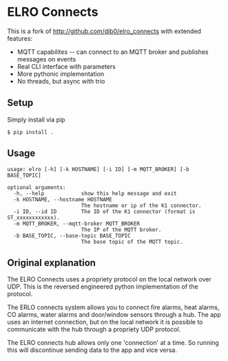 # ELRO Connects
This is a fork of http://github.com/dib0/elro_connects with extended features:

* MQTT capabilites -- can connect to an MQTT broker and publishes messages on events
* Real CLI interface with parameters
* More pythonic implementation
* No threads, but async with trio

## Setup
Simply install via pip

    $ pip install .

## Usage

    usage: elro [-h] [-k HOSTNAME] [-i ID] [-m MQTT_BROKER] [-b BASE_TOPIC]
    
    optional arguments:
      -h, --help            show this help message and exit
      -k HOSTNAME, --hostname HOSTNAME
                            The hostname or ip of the K1 connector.
      -i ID, --id ID        The ID of the K1 connector (format is ST_xxxxxxxxxxxx).
      -m MQTT_BROKER, --mqtt-broker MQTT_BROKER
                            The IP of the MQTT broker.
      -b BASE_TOPIC, --base-topic BASE_TOPIC
                            The base topic of the MQTT topic.

## Original explanation
The ELRO Connects uses a propriety protocol on the local network over UDP. This is the reversed engineered python implementation of the protocol.

The ERLO connects system allows you to connect fire alarms, heat alarms, CO alarms, water alarms and door/window sensors through a hub. The app uses an internet connection, but on the local network it is possible to communicate with the hub through a propriety UDP protocol.

The ELRO connects hub allows only one 'connection' at a time. So running this will discontinue sending data to the app and vice versa.
